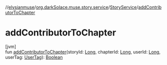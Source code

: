 //[elysianmuse](../../../index.md)/[org.darkSolace.muse.story.service](../index.md)/[StoryService](index.md)/[addContributorToChapter](add-contributor-to-chapter.md)

# addContributorToChapter

[jvm]\
fun [addContributorToChapter](add-contributor-to-chapter.md)(storyId: [Long](https://kotlinlang.org/api/latest/jvm/stdlib/kotlin/-long/index.html), chapterId: [Long](https://kotlinlang.org/api/latest/jvm/stdlib/kotlin/-long/index.html), userId: [Long](https://kotlinlang.org/api/latest/jvm/stdlib/kotlin/-long/index.html), userTag: [UserTag](../../org.darkSolace.muse.user.model/-user-tag/index.md)): [Boolean](https://kotlinlang.org/api/latest/jvm/stdlib/kotlin/-boolean/index.html)
